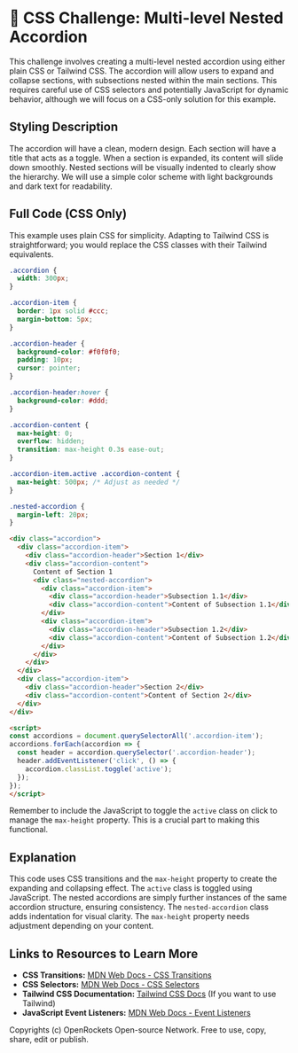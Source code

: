 # 🐞 CSS Challenge:  Multi-level Nested Accordion


This challenge involves creating a multi-level nested accordion using either plain CSS or Tailwind CSS.  The accordion will allow users to expand and collapse sections, with subsections nested within the main sections.  This requires careful use of CSS selectors and potentially JavaScript for dynamic behavior, although we will focus on a CSS-only solution for this example.


## Styling Description

The accordion will have a clean, modern design.  Each section will have a title that acts as a toggle. When a section is expanded, its content will slide down smoothly. Nested sections will be visually indented to clearly show the hierarchy.  We will use a simple color scheme with light backgrounds and dark text for readability.


## Full Code (CSS Only)

This example uses plain CSS for simplicity.  Adapting to Tailwind CSS is straightforward; you would replace the CSS classes with their Tailwind equivalents.

```css
.accordion {
  width: 300px;
}

.accordion-item {
  border: 1px solid #ccc;
  margin-bottom: 5px;
}

.accordion-header {
  background-color: #f0f0f0;
  padding: 10px;
  cursor: pointer;
}

.accordion-header:hover {
  background-color: #ddd;
}

.accordion-content {
  max-height: 0;
  overflow: hidden;
  transition: max-height 0.3s ease-out;
}

.accordion-item.active .accordion-content {
  max-height: 500px; /* Adjust as needed */
}

.nested-accordion {
  margin-left: 20px;
}
```

```html
<div class="accordion">
  <div class="accordion-item">
    <div class="accordion-header">Section 1</div>
    <div class="accordion-content">
      Content of Section 1
      <div class="nested-accordion">
        <div class="accordion-item">
          <div class="accordion-header">Subsection 1.1</div>
          <div class="accordion-content">Content of Subsection 1.1</div>
        </div>
        <div class="accordion-item">
          <div class="accordion-header">Subsection 1.2</div>
          <div class="accordion-content">Content of Subsection 1.2</div>
        </div>
      </div>
    </div>
  </div>
  <div class="accordion-item">
    <div class="accordion-header">Section 2</div>
    <div class="accordion-content">Content of Section 2</div>
  </div>
</div>

<script>
const accordions = document.querySelectorAll('.accordion-item');
accordions.forEach(accordion => {
  const header = accordion.querySelector('.accordion-header');
  header.addEventListener('click', () => {
    accordion.classList.toggle('active');
  });
});
</script>
```

Remember to include the JavaScript to toggle the `active` class on click to manage the `max-height`  property.  This is a crucial part to making this functional.


## Explanation

This code uses CSS transitions and the `max-height` property to create the expanding and collapsing effect.  The `active` class is toggled using JavaScript.  The nested accordions are simply further instances of the same accordion structure, ensuring consistency.  The `nested-accordion` class adds indentation for visual clarity.  The `max-height` property needs adjustment depending on your content.



## Links to Resources to Learn More

* **CSS Transitions:** [MDN Web Docs - CSS Transitions](https://developer.mozilla.org/en-US/docs/Web/CSS/CSS_Transitions/Using_CSS_transitions)
* **CSS Selectors:** [MDN Web Docs - CSS Selectors](https://developer.mozilla.org/en-US/docs/Web/CSS/CSS_Selectors)
* **Tailwind CSS Documentation:** [Tailwind CSS Docs](https://tailwindcss.com/docs)  (If you want to use Tailwind)
* **JavaScript Event Listeners:** [MDN Web Docs - Event Listeners](https://developer.mozilla.org/en-US/docs/Web/API/EventTarget/addEventListener)


Copyrights (c) OpenRockets Open-source Network. Free to use, copy, share, edit or publish.

